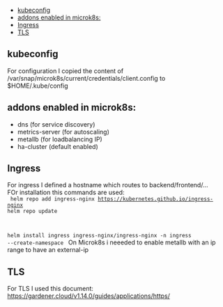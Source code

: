 
- [kubeconfig](#kubeconfig)
- [addons enabled in microk8s:](#addons-enabled-in-microk8s)
- [Ingress](#ingress)
- [TLS](#tls)


## kubeconfig
For configuration I copied the content of /var/snap/microk8s/current/credentials/client.config to $HOME/.kube/config


## addons enabled in microk8s:
* dns (for service discovery)
* metrics-server (for autoscaling)
* metallb (for loadbalancing IP)
* ha-cluster (default enabled)



## Ingress
For ingress I defined a hostname which routes to backend/frontend/...<br/>
FOr installation this commands are used:<br/>
<code>
helm repo add ingress-nginx https://kubernetes.github.io/ingress-nginx
helm repo update

helm install ingress ingress-nginx/ingress-nginx -n ingress --create-namespace
</code>
On Microk8s i neeeded to enable metallb with an ip range to have an external-ip


## TLS
For TLS I used this document: https://gardener.cloud/v1.14.0/guides/applications/https/
